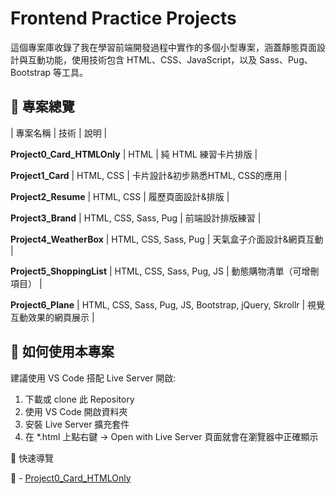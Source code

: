 # Frontend Practice Projects
這個專案庫收錄了我在學習前端開發過程中實作的多個小型專案，涵蓋靜態頁面設計與互動功能，使用技術包含 HTML、CSS、JavaScript，以及 Sass、Pug、Bootstrap 等工具。

## 📁 專案總覽
| 專案名稱 | 技術 | 說明 |

**Project0_Card_HTMLOnly**  | HTML  | 純 HTML 練習卡片排版 |

**Project1_Card**  | HTML, CSS  | 卡片設計&初步熟悉HTML, CSS的應用 |

**Project2_Resume**  | HTML, CSS  | 履歷頁面設計&排版 |

**Project3_Brand**  | HTML, CSS, Sass, Pug  | 前端設計排版練習 |

**Project4_WeatherBox**  | HTML, CSS, Sass, Pug  | 天氣盒子介面設計&網頁互動 |

**Project5_ShoppingList**  | HTML, CSS, Sass, Pug, JS  | 動態購物清單（可增刪項目） |

**Project6_Plane**  |  HTML, CSS, Sass, Pug, JS, Bootstrap, jQuery, Skrollr  | 視覺互動效果的網頁展示 |


## 🔧 如何使用本專案

建議使用 VS Code 搭配 Live Server 開啟:
1. 下載或 clone 此 Repository
2. 使用 VS Code 開啟資料夾
3. 安裝 Live Server 擴充套件
4. 在 *.html 上點右鍵 → Open with Live Server
頁面就會在瀏覽器中正確顯示

🔎 快速導覽

📄 - [Project0_Card_HTMLOnly](#project0_card_htmlonly)



